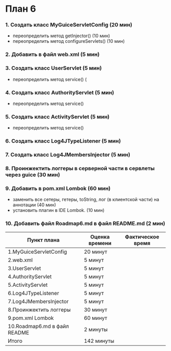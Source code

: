 # План 6
### 1. Создать класс MyGuiceServletConfig (20 мин)
  - переопределить метод getInjector() (10 мин)
  - переопределить метод configureServlets() (10 мин)
### 2. Добавить в файл web.xml <listener> (5 мин)
### 3. Создать класс UserServlet (5 мин)
  - переопределить метод service() (
### 4. Создать класс AuthorityServlet (5 мин) 
  - переопределить метод service()
### 5. Создать класс ActivityServlet (5 мин) 
  - переопределить метод service()
### 6. Создать класс Log4JTypeListener (5 мин) 
### 7. Создать класс Log4JMembersInjector (5 мин) 
### 8. Проинжектить логгеры в серверной части в сервлеты через guice (30 мин) 
### 9. Добавить в pom.xml Lombok (60 мин)
  - заменить все сетеры, гетеры, toString, лог (в клиентской части) на аннотации (40 мин)
  - установить плагин в IDE Lombok. (10 мин)
### 10. Добавить файл Roadmap6.md в файл README.md (2 мин)

| Пункт плана                         | Оценка времени                | Фактическое время        |
|-------------------------------------|-------------------------------|--------------------------|
| 1.MyGuiceServletConfig			      |  20 минут                    | 	                 |
| 2.web.xml <listener>	                      |  5 минут                    | 	                 |
| 3.UserServlet                 |  5 минут                       | 	                 |
| 4.AuthorityServlet       |  5 минут                     |   	                 |
| 5.ActivityServlet	      |  5 минут                     | 	                 |
| 6.Log4JTypeListener  |  5 минут                     | 	                 |
| 7.Log4JMembersInjector                |  5 минут                     | 	                 |
| 8.Проинжектить логгеры                |  30 минут                     | 	                 |
| 9.pom.xml Lombok              |  60 минут                     | 	                 |
| 10.Roadmap6.md в файл README                |  2 минуты                     | 	                 |
| Итого                               |  142 минуты		      | 			 |


